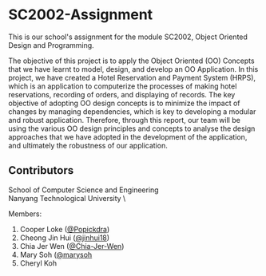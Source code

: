 # SC2002-Assignment

This is our school's assignment for the module SC2002, Object Oriented Design and Programming.

The objective of this project is to apply the Object Oriented (OO) Concepts that we have learnt to model, design, and develop an OO Application.
In this project, we have created a Hotel Reservation and Payment System (HRPS), which is an application to computerize the processes of making hotel reservations, recording of orders, and displaying of records. The key objective of adopting OO design concepts is to minimize the impact of changes by managing dependencies, which is key to developing a modular and robust application. Therefore, through this report, our team will be using the various OO design principles and concepts to analyse the design approaches that we have adopted in the development of the application, and ultimately the robustness of our application.

## Contributors

School of Computer Science and Engineering \
Nanyang Technological University \

Members: 
1. Cooper Loke ([@Popickdra](https://github.com/Popickdra))
2. Cheong Jin Hui ([@jinhui18](https://github.com/jinhui18))
3. Chia Jer Wen ([@Chia-Jer-Wen](https://github.com/Chia-Jer-Wen))
4. Mary Soh ([@marysoh](https://github.com/marysoh)
5. Cheryl Koh 
